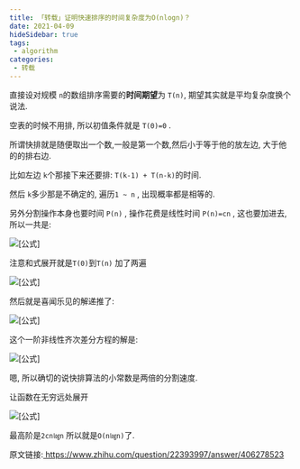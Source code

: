 ```yaml
---
title: 「转载」证明快速排序的时间复杂度为O(nlogn)？
date: 2021-04-09
hideSidebar: true
tags: 
 - algorithm
categories:
 - 转载
---
```


直接设对规模 `n`的数组排序需要的**时间期望**为 `T(n)`, 期望其实就是平均复杂度换个说法.

空表的时候不用排, 所以初值条件就是 `T(0)=0` .

所谓快排就是随便取出一个数,一般是第一个数,然后小于等于他的放左边, 大于他的的排右边.

比如左边 `k`个那接下来还要排: `T(k-1) + T(n-k)`的时间.

然后 `k`多少那是不确定的, 遍历`1 ~ n` , 出现概率都是相等的. 

另外分割操作本身也要时间 `P(n)` , 操作花费是线性时间 `P(n)=cn` , 这也要加进去, 所以一共是:

![[公式]](https://www.zhihu.com/equation?tex=T%28n%29%3DP%28n%29%2B%5Cfrac%7B1%7D%7Bn%7D%5Csum_%7Bk%3D1%7D%5En%5Cleft%28T%28k-1%29%2BT%28n-k%29%5Cright%29)

注意和式展开就是`T(0)`到`T(n)` 加了两遍

![[公式]](https://www.zhihu.com/equation?tex=T%28n%29%3DP%28n%29%2B%5Cfrac%7B2%7D%7Bn%7D%5Csum_%7Bk%3D0%7D%5E%7Bn-1%7DT%28k%29%3DP%28n%29%2B%5Cfrac%7B2%7D%7Bn%7DS%28n-1%29)

然后就是喜闻乐见的解递推了:

![[公式]](https://www.zhihu.com/equation?tex=%5Cbegin%7Baligned%7D+S%28n%29-S%28n-1%29%26%3D%5Cfrac%7B1%7D%7B2%7D+%28n%2B1%29+%28T%28n%2B1%29-P%28n%2B1%29%29-%5Cfrac%7B1%7D%7B2%7D+n+%28T%28n%29-P%28n%29%29%5C%5C+T%28n%29%26%3D%5Cfrac%7Bc+n%5E2%7D%7B2%7D%2B%5Cfrac%7B1%7D%7B2%7D+%28n%2B1%29+%28T%28n%2B1%29-c+%28n%2B1%29%29-%5Cfrac%7B1%7D%7B2%7D+n+T%28n%29%5C%5C+0%26%3D2+c+n%2Bc%2B%28n%2B2%29+T%28n%29-%28n%2B1%29+T%28n%2B1%29+%5Cend%7Baligned%7D)

这个一阶非线性齐次差分方程的解是:

![[公式]](https://www.zhihu.com/equation?tex=T%28n%29%3D2+c+%28n%2B1%29+H_n-3+c+n)

嗯, 所以确切的说快排算法的小常数是两倍的分割速度.

让函数在无穷远处展开

![[公式]](https://www.zhihu.com/equation?tex=T%28n%29%3Dc+n+%282+%5Clog+%28n%29%2B2+%5Cgamma+-3%29%2Bc+%282+%5Clog+%28n%29%2B2+%5Cgamma+%2B1%29%2B%5Cfrac%7B5+c%7D%7B6+n%7D%2BO%5Cleft%28%5Cfrac%7B1%7D%7Bn%5E2%7D%5Cright%29)

最高阶是`2cn㏒n` 所以就是`O(n㏒n)`了.

原文链接:<a target="_blank" href="https://www.zhihu.com/question/22393997/answer/406278523"> https://www.zhihu.com/question/22393997/answer/406278523</a>